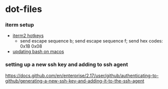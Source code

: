 # dot-files

### iterm setup

- [iterm2 hotkeys](http://www.ifdattic.com/iterm-shortcut-keys/)
  * send escape sequence b; send escape sequence f; send hex codes: 0x1B 0x08
- [updating bash on macos](https://itnext.io/upgrading-bash-on-macos-7138bd1066ba)

### setting up a new ssh key and adding to ssh agent

https://docs.github.com/en/enterprise/2.17/user/github/authenticating-to-github/generating-a-new-ssh-key-and-adding-it-to-the-ssh-agent


